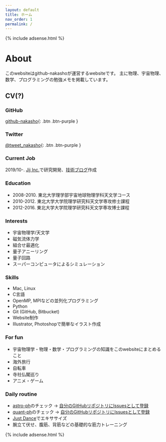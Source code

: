 ```yaml
---
layout: default
title: ホーム
nav_order: 1
permalink: /
---
```


{% include adsense.html %} 

# About

このwebsiteはgithub-nakashoが運営するwebsiteです。
主に物理、宇宙物理、数学、プログラミングの勉強メモを掲載しています。

## CV(?)

### GitHub

[github-nakasho](https://github.com/github-nakasho){: .btn .btn-purple }

### Twitter

[@tweet_nakasho](https://twitter.com/tweet_nakasho){: .btn .btn-purple }

### Current Job

2019/10-. [Jij Inc.](https://j-ij.com/ja/)で研究開発、[技術ブログ](https://jijtech.hatenablog.com/)作成

### Education

* 2008-2010. 東北大学理学部宇宙地球物理学科天文学コース
* 2010-2012. 東北大学大学院理学研究科天文学専攻修士課程
* 2012-2016. 東北大学大学院理学研究科天文学専攻博士課程  

### Interests

* 宇宙物理学/天文学
* 磁気流体力学
* 組合せ最適化
* 量子アニーリング
* 量子回路
* スーパーコンピュータによるシミュレーション  

### Skills

* Mac, Linux
* C言語
* OpenMP, MPIなどの並列化プログラミング
* Python
* Git (GitHub, Bitbucket)
* Website制作
* Illustrator, Photoshopで簡単なイラスト作成

### For fun

* 宇宙物理学・物理・数学・プログラミングの知識をこのwebsiteにまとめること
* 海外旅行
* 自転車
* 寺社仏閣巡り  
* アニメ・ゲーム

### Daily routine

* [astro-ph](https://arxiv.org/list/astro-ph/new)のチェック -> [自分のGitHubリポジトリにIssuesとして登録](https://github.com/github-nakasho/astroph/issues)
* [quant-ph](https://arxiv.org/list/quant-ph/new)のチェック -> [自分のGitHubリポジトリにIssuesとして登録](https://github.com/github-nakasho/quantph/issues)
* [Just Dance](https://justdancenow.com/)でエキササイズ
* 腕立て伏せ、腹筋、背筋などの基礎的な筋力トレーニング

{% include adsense.html %} 